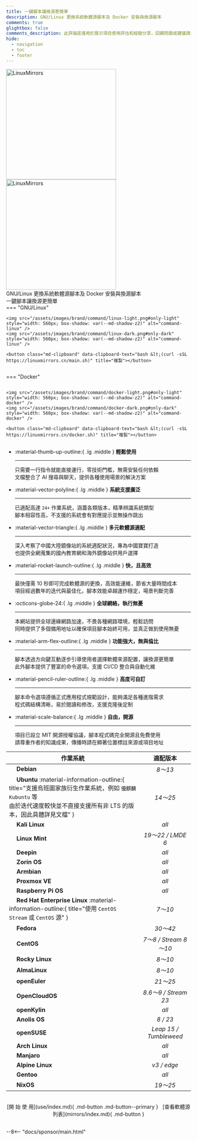 ```yaml
---
title: 一鍵腳本讓換源更簡單
description: GNU/Linux 更換系統軟體源腳本及 Docker 安裝與換源腳本
comments: true
glightbox: false
comments_description: 此評論區僅用於展示項目使用評估和經驗分享，回饋問題或建議請前往<a href="/community">社群</a>或<a href="https://github.com/SuperManito/LinuxMirrors/issues" target="_blank">Issues</a>
hide:
  - navigation
  - toc
  - footer
---
```


<div class="grid" markdown>
<figure style="margin: 0 auto" markdown>
  <div class="hero">
    <span class="hero-background">
    </span>
  </div>
  <img src="/assets/images/brand/light/2.png#only-light" alt="LinuxMirrors" style="width: 300px" />
  <img src="/assets/images/brand/dark/2.png#only-dark" alt="LinuxMirrors" style="width: 300px" />
  <figcaption>GNU/Linux 更換系統軟體源腳本及 Docker 安裝與換源腳本</figcaption>
  <figcaption>一鍵腳本讓換源更簡單</figcaption>
</figure>
<figure class="home-cmd no-select" style="margin: 0; display: flex; flex-direction: column; justify-content: center" markdown>
=== "GNU/Linux"

    <img src="/assets/images/brand/command/linux-light.png#only-light" style="width: 560px; box-shadow: var(--md-shadow-z2)" alt="command-linux" />
    <img src="/assets/images/brand/command/linux-dark.png#only-dark" style="width: 560px; box-shadow: var(--md-shadow-z2)" alt="command-linux" />

    <button class="md-clipboard" data-clipboard-text="bash &lt;(curl -sSL https://linuxmirrors.cn/main.sh)" title="複製"></button>

=== "Docker"

    <img src="/assets/images/brand/command/docker-light.png#only-light" style="width: 560px; box-shadow: var(--md-shadow-z2)" alt="command-docker" />
    <img src="/assets/images/brand/command/docker-dark.png#only-dark" style="width: 560px; box-shadow: var(--md-shadow-z2)" alt="command-docker" />

    <button class="md-clipboard" data-clipboard-text="bash &lt;(curl -sSL https://linuxmirrors.cn/docker.sh)" title="複製"></button>

</figure>
</div>

<div class="grid" markdown>

<div class="grid cards" style="height: fit-content" markdown>

-   :material-thumb-up-outline:{ .lg .middle } __輕鬆使用__

    ---

    只需要一行指令就能直接運行，零技術門檻，無需安裝任何依賴  
    文檔整合了 AI 搜尋與聊天，提供各種使用場景的解決方案

-   :material-vector-polyline:{ .lg .middle } __系統支援廣泛__

    ---

    已適配高達 `24+` 作業系統，涵蓋各類版本，精準辨識系統類型  
    腳本相容性高，不支援的系統會有對應提示並無操作跳出

-   :material-vector-triangle:{ .lg .middle } __多元軟體源適配__

    ---

    深入考察了中國大陸鏡像站的系統適配狀況，專為中國寶寶打造  
    也提供全網蒐集的國內教育網和海外鏡像站供用戶選擇

-   :material-rocket-launch-outline:{ .lg .middle } __快，且高效__

    ---

    最快僅需 10 秒即可完成軟體源的更換，高效能運維，節省大量時間成本  
    項目經過數年的迭代與最佳化，腳本效能卓越運作穩定，場景判斷完善

-   :octicons-globe-24:{ .lg .middle } __全球網絡，執行無憂__

    ---

    本網站提供全球邊緣網路加速，不畏各種網路環境，輕鬆訪問  
    同時提供了多個備用地址以確保項目腳本始終可用，並真正做到使用無憂

-   :material-arm-flex-outline:{ .lg .middle } __功能強大，無與倫比__

    ---

    腳本透過方向鍵互動逐步引導使用者選擇軟體來源配置，讓換源更簡單  
    此外腳本提供了豐富的命令選項，支援 CI/CD 整合與自動化維

-   :material-pencil-ruler-outline:{ .lg .middle } __高度可自訂__

    ---

    腳本命令選項遵循正式應用程式規範設計，能夠滿足各種進階需求  
    程式碼結構清晰，易於閱讀和修改，支援克隆後定制

-   :material-scale-balance:{ .lg .middle } __自由，開源__

    ---

    項目已設立 MIT 開源授權協議，腳本程式碼完全開源且免費使用  
    請尊重作者的知識成果，傳播時請在顯著位置標註來源或項目地址

</div>

<div style="text-align: center" markdown>

| 作業系統 | 適配版本 |
| --- | :---: |
| <a href="https://www.debian.org" title="https://www.debian.org" target="_blank"><img src="/assets/images/icon/debian.svg" width="16" height="16" style="vertical-align: -0.35em"></a> **Debian** | _8～13_ |
| <a href="https://ubuntu.com" title="https://ubuntu.com" target="_blank"><img src="/assets/images/icon/ubuntu.svg" width="16" height="16" style="vertical-align: -0.15em"></a> **Ubuntu** :material-information-outline:{ title="支援烏班圖家族衍生作業系統，例如 <code>優麒麟</code> <code>Kubuntu</code> 等<br/>由於迭代速度較快並不直接支援所有非 LTS 的版本，因此具體詳見文檔" } | _14～25_ |
| <a href="https://www.kali.org" title="https://www.kali.org" target="_blank"><img src="/assets/images/icon/kali-linux.svg" width="16" height="16"></a> **Kali Linux** | _all_ |
| <a href="https://linuxmint.com" title="https://linuxmint.com" target="_blank"><img src="/assets/images/icon/linux-mint.ico" width="16" height="16" style="vertical-align: -0.2em"></a> **Linux Mint** | _19～22 / LMDE 6_ |
| <a href="https://www.deepin.org" title="https://www.deepin.org" target="_blank"><img src="/assets/images/icon/deepin.png" width="16" height="16" style="vertical-align: -0.2em"></a> **Deepin** | _all_ |
| <a href="https://zorin.com/os" title="https://zorin.com/os" target="_blank"><img src="/assets/images/icon/zorin-os.png" width="16" height="16" style="vertical-align: -0.15em"></a> **Zorin OS** | _all_ |
| <a href="https://www.armbian.com" title="https://www.armbian.com" target="_blank"><img src="/assets/images/icon/armbian.png" width="16" height="16" style="vertical-align: -0.2em"></a> **Armbian** | _all_ |
| <a href="https://www.proxmox.com" title="https://www.proxmox.com" target="_blank"><img src="/assets/images/icon/proxmox.svg" width="16" height="16" style="vertical-align: -0.2em"></a> **Proxmox VE** | _all_ |
| <a href="https://www.raspberrypi.com/software" title="https://www.raspberrypi.com/software" target="_blank"><img src="/assets/images/icon/raspberry-pi.png" width="16" height="16" style="vertical-align: -0.2em"></a> **Raspberry Pi OS** | _all_ |
| <a href="https://access.redhat.com/products/red-hat-enterprise-linux" title="https://access.redhat.com/products/red-hat-enterprise-linux" target="_blank"><img src="/assets/images/icon/redhat.svg" width="16" height="16" style="vertical-align: -0.1em"></a> **Red Hat Enterprise Linux** :material-information-outline:{ title="使用 <code>CentOS Stream</code> 或 <code>CentOS</code> 源" } | _7～10_ |
| <a href="https://fedoraproject.org" title="https://fedoraproject.org" target="_blank"><img src="/assets/images/icon/fedora.ico" width="16" height="16" style="vertical-align: -0.15em"></a> **Fedora** | _30～42_ |
| <a href="https://www.centos.org" title="https://www.centos.org" target="_blank"><img src="/assets/images/icon/centos.svg" width="16" height="16" style="vertical-align: -0.1em"></a> **CentOS** | _7～8 / Stream 8～10_ |
| <a href="https://rockylinux.org" title="https://rockylinux.org" target="_blank"><img src="/assets/images/icon/rocky-linux.svg" width="16" height="16" style="vertical-align: -0.2em"></a> **Rocky Linux** | _8～10_ |
| <a href="https://almalinux.org" title="https://almalinux.org" target="_blank"><img src="/assets/images/icon/almalinux.svg" width="16" height="16" style="vertical-align: -0.15em"></a> **AlmaLinux** | _8～10_ |
| <a href="https://www.openeuler.org/zh" title="https://www.openeuler.org/zh" target="_blank"><img src="/assets/images/icon/openeuler.ico" width="16" height="16" style="vertical-align: -0.2em"></a> **openEuler** | _21～25_ |
| <a href="https://www.opencloudos.org" title="https://www.opencloudos.org" target="_blank"><img src="/assets/images/icon/opencloudos.png" width="16" height="16" style="vertical-align: -0.25em"></a> **OpenCloudOS** | _8.6～9 / Stream 23_ |
| <a href="https://www.openkylin.top" title="https://www.openkylin.top" target="_blank"><img src="/assets/images/icon/openkylin.ico" width="16" height="16" style="vertical-align: -0.25em"></a> **openKylin** | _all_ |
| <a href="https://openanolis.cn" title="https://openanolis.cn" target="_blank"><img src="/assets/images/icon/anolis.png" width="16" height="16" style="vertical-align: -0.1em"></a> **Anolis OS** | _8 / 23_ |
| <a href="https://www.opensuse.org" title="https://www.opensuse.org" target="_blank"><img src="/assets/images/icon/opensuse.svg" width="16" height="16"></a> **openSUSE** | _Leap 15 / Tumbleweed_ |
| <a href="https://archlinux.org" title="https://archlinux.org" target="_blank"><img src="/assets/images/icon/arch-linux.ico" width="16" height="16" style="vertical-align: -0.15em"></a> **Arch Linux** | _all_ |
| <a href="https://manjaro.org" title="https://manjaro.org" target="_blank"><img src="/assets/images/icon/manjaro.svg" width="16" height="16" style="vertical-align: -0.2em"></a> **Manjaro** | _all_ |
| <a href="https://www.alpinelinux.org" title="https://www.alpinelinux.org" target="_blank"><img src="/assets/images/icon/alpine.png" width="16" height="16" style="vertical-align: -0.15em"></a> **Alpine Linux** | _v3 / edge_ |
| <a href="https://www.gentoo.org" title="https://www.gentoo.org" target="_blank"><img src="/assets/images/icon/gentoo.svg" width="16" height="16" style="vertical-align: -0.2em"></a> **Gentoo** | _all_ |
| <a href="https://nixos.org" title="https://nixos.org" target="_blank"><img src="/assets/images/icon/nixos.svg" width="16" height="16" style="vertical-align: -0.15em"></a> **NixOS** | _19～25_ |

</div>
</div>

<div style="text-align: center; padding: 1rem 0" markdown>
[開 始 使 用](use/index.md){ .md-button .md-button--primary } &nbsp; [查看軟體源列表](mirrors/index.md){ .md-button }
</div>

--8<-- "docs/sponsor/main.html"

